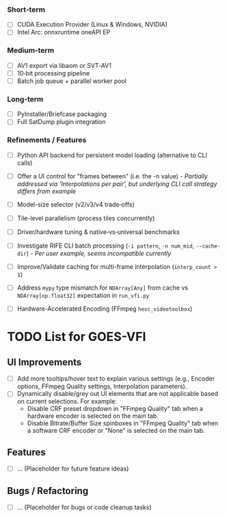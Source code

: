 ### Short‑term
- [ ] CUDA Execution Provider (Linux & Windows, NVIDIA)
- [ ] Intel Arc: onnxruntime oneAPI EP

### Medium‑term
- [ ] AV1 export via libaom or SVT‑AV1
- [ ] 10‑bit processing pipeline
- [ ] Batch job queue + parallel worker pool

### Long‑term
- [ ] PyInstaller/Briefcase packaging
- [ ] Full SatDump plugin integration

### Refinements / Features
- [ ] Python API backend for persistent model loading (alternative to CLI calls)
- [ ] Offer a UI control for "frames between" (i.e. the -n value) - *Partially addressed via 'Interpolations per pair', but underlying CLI call strategy differs from example*
- [ ] Model-size selector (v2/v3/v4 trade‑offs)
- [ ] Tile-level parallelism (process tiles concurrently)
- [ ] Driver/hardware tuning & native‑vs‑universal benchmarks
- [ ] Investigate RIFE CLI batch processing (`-i pattern`, `-n num_mid`, `--cache-dir`) - *Per user example, seems incompatible currently*
- [ ] Improve/Validate caching for multi-frame interpolation (`interp_count > 1`)
- [ ] Address `mypy` type mismatch for `NDArray[Any]` from cache vs `NDArray[np.float32]` expectation in `run_vfi.py`
- [ ] Hardware-Accelerated Encoding (FFmpeg `hevc_videotoolbox`)



# TODO List for GOES-VFI

## UI Improvements

- [ ] Add more tooltips/hover text to explain various settings (e.g., Encoder options, FFmpeg Quality settings, Interpolation parameters).
- [ ] Dynamically disable/grey out UI elements that are not applicable based on current selections. For example:
    - Disable CRF preset dropdown in "FFmpeg Quality" tab when a hardware encoder is selected on the main tab.
    - Disable Bitrate/Buffer Size spinboxes in "FFmpeg Quality" tab when a software CRF encoder or "None" is selected on the main tab.

## Features

- [ ] ... (Placeholder for future feature ideas)

## Bugs / Refactoring

- [ ] ... (Placeholder for bugs or code cleanup tasks) 